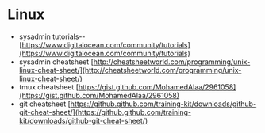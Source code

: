# Linux

* sysadmin tutorials-- [https://www.digitalocean.com/community/tutorials](https://www.digitalocean.com/community/tutorials)
* sysadmin cheatsheet [http://cheatsheetworld.com/programming/unix-linux-cheat-sheet/](http://cheatsheetworld.com/programming/unix-linux-cheat-sheet/)
* tmux cheatsheet [https://gist.github.com/MohamedAlaa/2961058](https://gist.github.com/MohamedAlaa/2961058)
* git cheatsheet [https://github.github.com/training-kit/downloads/github-git-cheat-sheet/](https://github.github.com/training-kit/downloads/github-git-cheat-sheet/)

